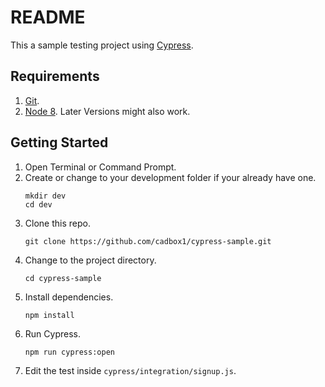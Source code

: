 # README

This a sample testing project using [Cypress](https://www.cypress.io/).

## Requirements
1. [Git](https://git-scm.com/).
1. [Node 8](https://nodejs.org/en/). Later Versions might also work.

## Getting Started
1. Open Terminal or Command Prompt.
1. Create or change to your development folder if your already have one. 
	```
	mkdir dev
	cd dev
	```
1. Clone this repo.
   ```
   git clone https://github.com/cadbox1/cypress-sample.git
   ```
1. Change to the project directory.
   ```
   cd cypress-sample
   ```
1. Install dependencies.
	```
	npm install
	```
1. Run Cypress.
	```
	npm run cypress:open
	```
1. Edit the test inside `cypress/integration/signup.js`.
